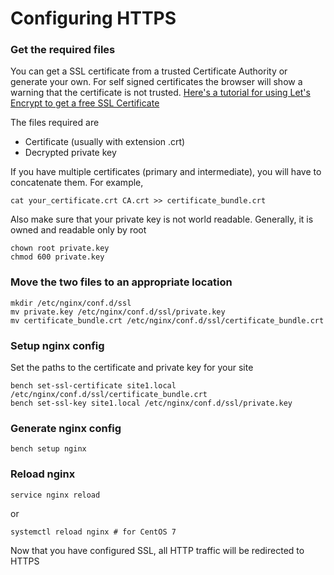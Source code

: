 # Configuring HTTPS

### Get the required files

You can get a SSL certificate from a trusted Certificate Authority or generate your own. For self signed certificates the browser will show a warning that the certificate is not trusted. [Here's a tutorial for using Let's Encrypt to get a free SSL Certificate](lets-encrypt-ssl-setup.html)

The files required are

* Certificate (usually with extension .crt)
* Decrypted private key

If you have multiple certificates (primary and intermediate), you will have to concatenate them. For example,

	cat your_certificate.crt CA.crt >> certificate_bundle.crt

Also make sure that your private key is not world readable. Generally, it is owned and readable only by root

	chown root private.key
	chmod 600 private.key

### Move the two files to an appropriate location

	mkdir /etc/nginx/conf.d/ssl
	mv private.key /etc/nginx/conf.d/ssl/private.key
	mv certificate_bundle.crt /etc/nginx/conf.d/ssl/certificate_bundle.crt

### Setup nginx config

Set the paths to the certificate and private key for your site
	
	bench set-ssl-certificate site1.local /etc/nginx/conf.d/ssl/certificate_bundle.crt
	bench set-ssl-key site1.local /etc/nginx/conf.d/ssl/private.key

### Generate nginx config
	
	bench setup nginx

### Reload nginx
	
	service nginx reload

or

	systemctl reload nginx # for CentOS 7 

Now that you have configured SSL, all HTTP traffic will be redirected to HTTPS
